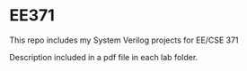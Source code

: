 # EE371

This repo includes my System Verilog projects for EE/CSE 371

Description included in a pdf file in each lab folder.
